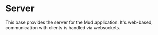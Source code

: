 # Server

This base provides the server for the Mud application. It's web-based,
communication with clients is handled via websockets.
